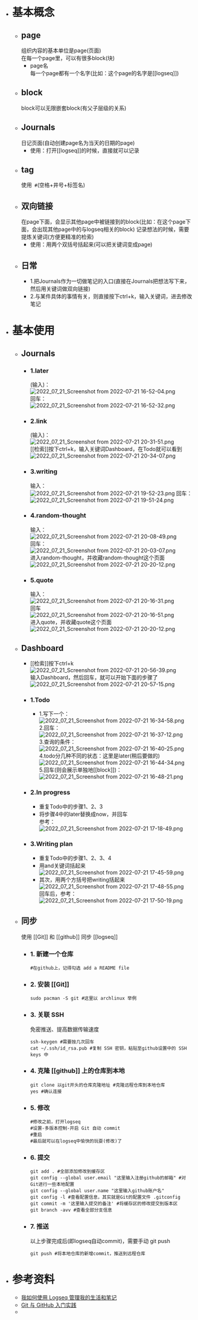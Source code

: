 - # 基本概念
	- ## page  
	  组织内容的基本单位是page(页面)  
	  在每一个page里，可以有很多block(块)
		- page名  
		  每一个page都有一个名字(比如：这个page的名字是[[logseq]])
	- ## block  
	  block可以无限嵌套block(有父子层级的关系)
	- ## Journals  
	  日记页面(自动创建page名为当天的日期的page)
		- 使用：打开[[logseq]]的时候，直接就可以记录
	- ## tag  
	  使用` #`(空格+井号+标签名)
	- ## 双向链接  
	  在page下面，会显示其他page中被链接到的block(比如：在这个page下面，会出现其他page中的与logseq相关的block)
	  记录想法的时候，需要提炼关键词(方便更精准的检索)
		- 使用：用两个双括号括起来(可以把关键词变成page)
	- ## 日常
		- 1.把Journals作为一切做笔记的入口(直接在Journals把想法写下来，然后用关键词做双向链接)
		- 2.与某件具体的事情有关，则直接按下ctrl+k，输入关键词，进去修改笔记
- # 基本使用
	- ## Journals
		- ### 1.later  
		  (输入)：  
		  ![2022_07_21_Screenshot from 2022-07-21 16-52-04.png](https://cdn.logseq.com/%2F998c98bb-79e1-4005-aff0-0375729262ad48125d72-6692-4c95-9b8d-0b6b23780a1c2022_07_21_Screenshot%20from%202022-07-21%2016-52-04.png?Expires=4811993633&Signature=F6TEpCkyiVOVN6wcXIFxex84H~Zy7aRSgcp~kY6X0twjHIYt0P3vr9wfY9cI37tKbS6vmmfOinnGK7B72OxOLMYZUphTOEyaVVgkN-CxnfDl1Tsv4DOIZbJJqMMCRfeXGM2zTuX3w1PcMnQd1WsCREavNk8QizhHUGXneWIu6hyJ~zZwLUze2-fO7H6jVzCpaHfexAr8HbZjl4eaFBTP4pXzbEFHbON89GBAmo4LqX6KoFAsYX3Zw1o3gZk5RHryBZF2Fujum4pLJdRvYF1ciZK6k7WHXFmVukUdFHlnDXyq6HoKXT8KAYLD6EETdrDfaZ~UbizWfUCwm~H3fxSlvg__&Key-Pair-Id=APKAJE5CCD6X7MP6PTEA)  
		  回车：  
		  ![2022_07_21_Screenshot from 2022-07-21 16-52-32.png](https://cdn.logseq.com/%2F998c98bb-79e1-4005-aff0-0375729262adfd78a668-484f-4122-a029-1043f84b89e42022_07_21_Screenshot%20from%202022-07-21%2016-52-32.png?Expires=4811993689&Signature=eSvYtBv41d6jHtiBF~0iPUG8qrm4xxt~7Q~NOPh2jzTZmaIDmb~kpgwQlOsWsMTkGE04w28BKqWyN2YHYGWmBIldN35VsiTxyIM7E9~60N40xCkd9xstyWC5OIPSUnHkknpf5wzGaDkjuPythOyMBVOoWVA2DO5dJep-s0Nzm9b02J0imiweJ0HKgUVpR2km5WsZ1jkR3wgTkMdGPjQHm8~UiiiEMh7jd5HJ4WcO2wDWhSZRt5eSW4ZFpDW-4f3uWT8ZwRgdR8wsfUEqmMa2ySM3AUqEhf3dYy276lxsr~nWfER~Nyg6ADjsh~YckQTH0-GaPlVqe5Bj6tq7AUYA6g__&Key-Pair-Id=APKAJE5CCD6X7MP6PTEA)
		- ### 2.link  
		  (输入)：  
		  ![2022_07_21_Screenshot from 2022-07-21 20-31-51.png](https://cdn.logseq.com/%2F998c98bb-79e1-4005-aff0-0375729262ad4005bdf3-634b-4b75-bfd9-285f721edda32022_07_21_Screenshot%20from%202022-07-21%2020-31-51.png?Expires=4812006908&Signature=flTfGvHWyCy7H~pooSRbhzV5QZAKGiipN~09ANizCSgMH-lciSWkMqHi2CPccTlGBWj-afGCJBwyj-Iuo3SJuRP4z-NnkcuO4zmc4uELjMxpWufn~7~MqlcWdl-UH0B45a7tCvW9SUYGrKzzavrNqueOayDtyfGrOy1OQMj4avy~fBESRvK3zevQnuvyZOEcQU~RXqu9VV~qQEkbpI-aru9a8eiRV50NBIdEt~1DMpoNRItFE1GrJuGLri41XSXwl4BGDSUYIrgGlefGNDt1A9nZSnHVOnWgzp2PJJPQL8JH8K8GakBspFvMUmgRqHhZT9xionUpGNSz~1mUKRFxXQ__&Key-Pair-Id=APKAJE5CCD6X7MP6PTEA)  
		  [[检索]]按下ctrl+k，输入关键词Dashboard，在Todo就可以看到  
		  ![2022_07_21_Screenshot from 2022-07-21 20-34-07.png](https://cdn.logseq.com/%2F998c98bb-79e1-4005-aff0-0375729262ad49965067-849c-44ca-8980-68f775550a1d2022_07_21_Screenshot%20from%202022-07-21%2020-34-07.png?Expires=4812007035&Signature=gqLK2xpZ14pTpDsyRXtJrs6hSUjOb14ATGdyGLIvqUR2ZzDAzfWVNSQ~nvU3mPbmhbKQ7hUm86u~LvKH1Vx6t401lF5WAbqiAEJfeOtUgZitetukNn9ZTd8SxIqa~6lo4Ye6aS~W1XG8MPasiWPm3zExnnRHYrOonImTw-fGAoJB2muulEOAeHmUhnF5~fI~wQncmEm5HrAuzKosWE51Mzswxqp0HWAU~4a5v3wqCq6U-iKJDgP81fByI5GDVBgFygs6pwolsbl~gfzeCFDhcjCIkYtMuS-0OoxjmOBTV~D7v52n9bTWCYvFXg5ZslDBpul3lD5jWatw7Rx4pZli0A__&Key-Pair-Id=APKAJE5CCD6X7MP6PTEA)
		- ### 3.writing  
		  输入：  
		  ![2022_07_21_Screenshot from 2022-07-21 19-52-23.png](https://cdn.logseq.com/%2F998c98bb-79e1-4005-aff0-0375729262ad755ce509-c1ed-4c51-b244-817315624d8a2022_07_21_Screenshot%20from%202022-07-21%2019-52-23.png?Expires=4812009523&Signature=M4b28dQJGtWYWnqkqM5xblajOw87~~0tQOIyKxt8-B8B8JhqxFw1mHRfOEexX-7RrPw-o5vhQ53cO~QlOLbT4ms0Zv8aQLZg0aW6W2GjShr5ed43uEjApZRbFhnwbUTep0OYhqN0JsJxpSfEvDKMJY28DIj~SF~XewXzSZfOZQUZSLunCIf7DePaMAoHiFLXE2nYnu076srxuKE~8iKenfwucWqOHDAzQH6gehDRFha8ZZYgFdNLzuB8Vl5siUqUEG4ZuHzksvtbgeFlqFl62hMWJoaJvPkBWs9wFl7yVTZDeZwDPYNz8hyVOCkbFCxzsNDyK5cLz44~nsU1JXl1xw__&Key-Pair-Id=APKAJE5CCD6X7MP6PTEA) 
		  回车：  
		  ![2022_07_21_Screenshot from 2022-07-21 19-51-24.png](https://cdn.logseq.com/%2F998c98bb-79e1-4005-aff0-0375729262ad830767f4-30cf-43ea-b98e-9bcd739d542b2022_07_21_Screenshot%20from%202022-07-21%2019-51-24.png?Expires=4812004388&Signature=TQEriQvpMvv1QY8ytQPGOd2pDqdtPoUJFkvla3hXgF2fSq-3QDOAqpGGlXCEnf6DjNlkt7hBkL9W-cafW4g-K3kKYCHLZ3MjCMz5modNh9pNBYC6CGIpnqWpG2H4MdgaPSmH3JIJBk~H1mCBj0E6LmuwvBXM1p6UdMUBT91hEyUB6FJiO-f82Wm4YMaeN328eRpXGfCIqIlvT-jTkjr2TXucLAMCC1O5GOHoOMexUR2lLYpoyJ5NIkKHMB65qWc1SZWSn801D7pMbDYd56V4hFyosPNGzfN4UFhh~jWqUG~69~1MESdZyqikbjsEBgdX4lNaa3jOHM2rPV7jdvbsQg__&Key-Pair-Id=APKAJE5CCD6X7MP6PTEA)
		- ### 4.random-thought  
		  输入：  
		  ![2022_07_21_Screenshot from 2022-07-21 20-08-49.png](https://cdn.logseq.com/%2F998c98bb-79e1-4005-aff0-0375729262ad86ce80f3-ad4f-4413-8c35-eb92870e3e132022_07_21_Screenshot%20from%202022-07-21%2020-08-49.png?Expires=4812005436&Signature=LL8Wv-bdTcFR74wph-I5WBHqZ1pGKHMd3yeOaVIiQnTtJoJX2d-uyN0QaCxW4-fAppQn6Lsqg15y~vc6-rRFos9DmeBITZZwgg4vHQc-bkPT5mdC7THvnf8~Lk~lAhGdPN-o7xP0OcD4-k5OYJSRWEbRMDcSophfEtQbXxF5EUzStqkHuuLr5QA5xjh2PM-rAF9udFe2iQ7osD2K~ndVXaMUvyICEN0xrfX4Gyc9OVbFQv8d~VmD-gIYG2sTTJzhnBeoAu913SrHwzTNRaEqiNZgCZ1G933qXBC43gKdduxR4-ZLg4HdSfBiqPuS5DB0nrR~37i80HDdQYhs6jSTTA__&Key-Pair-Id=APKAJE5CCD6X7MP6PTEA)  
		  回车：  
		  ![2022_07_21_Screenshot from 2022-07-21 20-03-07.png](https://cdn.logseq.com/%2F998c98bb-79e1-4005-aff0-0375729262ad42d0fa89-a45c-4f44-8df0-9e811ec51a3a2022_07_21_Screenshot%20from%202022-07-21%2020-03-07.png?Expires=4812005454&Signature=gu4~Rn0aS5YQB~NWdm79XYNMH~cv8jqgLEmXatTBwfREG30DPM5~8AJqfl27JlnqmaJSGeszy3MY2entYuzwysgbpEys7F2qUJ-EWoPjaf6Y4haRqf0qzyVRkBlWW2LXF6Rk9GAF0r-SlaVoO1mqIvFNOQpcmNVRogcxjNuByTwxL36IAYPp65OVdPRZmvHWDvJW2~IbUvJ2kxh9B~jHxoZKFort7b4qQ12dOj42NbFyxee5KOPo1~AsvW0GsxrxpEX1ApAIK43mmsQKucHr24z15lh7RG1wr7brclnqVRjEenjGLOSwF7Bqo-OfTg9S3ajX21AEnCLyPvo-KiH5XQ__&Key-Pair-Id=APKAJE5CCD6X7MP6PTEA)  
		  进入random-thought，并收藏random-thought这个页面  
		  ![2022_07_21_Screenshot from 2022-07-21 20-20-12.png](https://cdn.logseq.com/%2F998c98bb-79e1-4005-aff0-0375729262ade7a0bffb-461e-43fe-9110-85b437a0dc602022_07_21_Screenshot%20from%202022-07-21%2020-20-12.png?Expires=4812006181&Signature=YDAcFg0EizRYo9ebZNW673AjpigSS6MA7irck4vEItO54AuKScfHfjqsdOxjTQgoKaAo3mAbTimWQkLtqOzER3RTi-6uk2g5LWHPosRzZOZroa7qi3zKpRCKAROqE1PDYVDE9R~3FJEtdKL9UWq8feKdc7Ywu46ErF1~lsqFptKkai0FstTn2dIaJD7~U-XGobusWqnlXJYB6fzBzc9UKnIvO5AxqiWNDBEWyTSd6Ybe7GeKlws3So7-8qqOMwBCYysTA2BC6ZmTQOB0JoEfRTwwOTdJc0fXq9hvxn~s1~r6THCDXriAXWU9qLqiby2JiOMW3DNqVEpqp9bQgxbTcA__&Key-Pair-Id=APKAJE5CCD6X7MP6PTEA)
		- ### 5.quote  
		  输入：  
		  ![2022_07_21_Screenshot from 2022-07-21 20-16-31.png](https://cdn.logseq.com/%2F998c98bb-79e1-4005-aff0-0375729262adea367e8f-2797-4396-bbb8-30b607276d212022_07_21_Screenshot%20from%202022-07-21%2020-16-31.png?Expires=4812005863&Signature=gbXpMQsht0Npe5lMHJmfzzbw3cFx-7mmoV1wTm~s0QKDxWfLW1HBlneDWtWB6EWxieiSmUeiMdI842YYnaNIY~KhiPogVK-saqgOB~Xtby4stgy-oQHkWjto5L5J5vHasTqH8NN8RTWcEorNpOWzA9rjqvIBtCjSRWYjTfEU568MWADNUw~5HU3Tf~AoNGHZfiatlEXnEZ~erqVFJl36gioUBWmTp57V6uPwxDYTOI~Hr1yksLHoIA1rridfwy6EDqLdM1073KFC8J59qSqYI4MBT6tMlaJcFp-g3Cl3JypawtkHPC7DhnCR~54mwy5S5hK81lJOb~YkEJ4c1MRI2g__&Key-Pair-Id=APKAJE5CCD6X7MP6PTEA)  
		  回车  
		  ![2022_07_21_Screenshot from 2022-07-21 20-16-51.png](https://cdn.logseq.com/%2F998c98bb-79e1-4005-aff0-0375729262ad433f5fc8-7109-4f3d-88b5-14d5edee5fa42022_07_21_Screenshot%20from%202022-07-21%2020-16-51.png?Expires=4812005882&Signature=BxMeImmxpV478Qjs0ksWwjfyccbwdKcyXcvAz648Zp-saYmNa-XP~Lw5CswpsxZ86GcKsmBAbFuzVgsSpieV6XV8pBM3cHhgwqZexvFJVjMzy0BLvTcza7rI1o55fYN8MYSLOlHvCDNPtwfR0qixpqubXx8uzSTsiTFwXpRbv38YgWvuRLZaxKqb4LfjvDEPvavuIEkdO2Cjlz9GnJc-4g9aw7KPOOZpjpxqVsUtbeSySnhaiebrtWZ-uG1BhcKiuriq3d-g2U5EBE~jWB2w7jXY6QJ1gTnQDZ30b~8o9NDv-yUpS1wd1jjpaDPXed7PKAV1hAkiEHaMEiFDcPs8aA__&Key-Pair-Id=APKAJE5CCD6X7MP6PTEA)  
		  进入quote，并收藏quote这个页面  
		  ![2022_07_21_Screenshot from 2022-07-21 20-20-12.png](https://cdn.logseq.com/%2F998c98bb-79e1-4005-aff0-0375729262add41e7aa2-c346-453f-87b5-d72cea8b86f72022_07_21_Screenshot%20from%202022-07-21%2020-20-12.png?Expires=4812006093&Signature=bxMKnL82pqzl0cLR5vdoPUbuSmIGCTGfMFDrBI-ysGkq-RQAUW6DvnP~~PyGuF3iDdCp4qrMDRZPbqh1az4-lejKEAtK-gKBD4xHUpq81-7kZPCm33Al35L8mm2BtID4BzaAgE01gXfrwDH0HHszsS9EBHVwR4BI34TwvuWoTRFvjycIGFhqWynKR3I94Be27qNOKn4g4wiqs09YRIJkQ4EaNyUVW0jM7P3J9pZZV-yBGqmQXSpHxHE9w07Q7bAhmfFiURedmT~mWwI~K-eiID5RCDh5A4jyKlv2PKJ31Np1FgQ2-XjKJa7oeYpGohQwQqqHBde0FSlYNmZSj1eS7g__&Key-Pair-Id=APKAJE5CCD6X7MP6PTEA)
	- ## Dashboard
		- [[检索]]按下ctrl+k  
		  ![2022_07_21_Screenshot from 2022-07-21 20-56-39.png](https://cdn.logseq.com/%2F998c98bb-79e1-4005-aff0-0375729262ade2c49ae3-6b08-49aa-b05e-b33f7f745e702022_07_21_Screenshot%20from%202022-07-21%2020-56-39.png?Expires=4812008261&Signature=nxvGVEzRMmF1LnJxtFaO~ak2zkwSEHQ4i9c~Zos~6VBL2LAh-xqGpKbYI5eXkxDq12co-3fx17q5cTJ1gLcBfthnYxSRAfN7DzpkYInHz-TWMHyeguI~vG55t3VHxyYj7XfmWtClxK~1KpiQT04ejW3BdbwrYoVZs6FatN-Th~DBe58C3FoHGUB~snaDoddxC3xvqklQDaLpIheO~bBb7InVy~-cvvFXas~h9sfS4UrGve7tARnXvwm22eeTdwm8sJ7-ZT2HP2aUowefkaxTVdiX87mM3H0A-AUb6WdoDC~yMPzJi7PDGmldYuHNc54d3rA0-8QyeCCXCrJj~xKuKg__&Key-Pair-Id=APKAJE5CCD6X7MP6PTEA)  
		  输入Dashboard，然后回车，就可以开始下面的步骤了  
		  ![2022_07_21_Screenshot from 2022-07-21 20-57-15.png](https://cdn.logseq.com/%2F998c98bb-79e1-4005-aff0-0375729262ad01462345-28b5-4d8b-9291-b552a51e1cae2022_07_21_Screenshot%20from%202022-07-21%2020-57-15.png?Expires=4812008331&Signature=abbf5AtmskflnUzRl~iRZrRY9WIK-NTVdQCQlxzsOoGC3-IJizrdaAI-ubuXwBg-zTMgdb6RqcWWJmr~0lRO~U7XDWT7KjtQ3bBsOwqU~Dcx9YvDPvmGExmeJ-1YMkKowVSboMPWTt1gYkndtRvgxlwjMrvmdJwERl3zDPkDrZpqbYRK977S~3U5dZTqb1X0cm-M3EYA1KN-R9LbmYPXUy6DWZYjPxhB2zNSdwAazCNHK527CEDpzuwTyCQGZACGjxS~pMm851UcvtME7wkRqybZEUNVHfdsQ1Kd-hdqKwsFLaH7rDebrVHNDTgRAIO6mvYjyy3Xw69A2Z~7yAo1fQ__&Key-Pair-Id=APKAJE5CCD6X7MP6PTEA)
		- ### 1.Todo
			- 1.写下一个：  
			  ![2022_07_21_Screenshot from 2022-07-21 16-34-58.png](https://cdn.logseq.com/%2F998c98bb-79e1-4005-aff0-0375729262ad8083541d-0838-436f-b46e-4d65ab8b94b22022_07_21_Screenshot%20from%202022-07-21%2016-34-58.png?Expires=4811992737&Signature=B9xAUdOOeQYnROC~WUPsofz8WKrTpQlATJLdGZnVUy0t7-MT4g~FPG5zzN7Z6nMeKawTIv8upoOtU8sqDuwBcaXRt53dh8fGMt6Zt79v7uIehxNMUtzAYxEkRUpoQNnkl7wr7YiZoeIXtFqIBk2AOWlOoUkMPDer-PNO8aYcccSGbXeNPdA~nbAsdIsjwFALhPajDfI8S9EhdtRl~NyUvGHdS2dpvG3wcpPzi9K-OdbvnQzM3mP3jpoifJDe7MmAxsvYg~TFqhzayJXnSzR3til7svPKHxh599smxFb573DF2oXDfevEjrHsNIvYBkeK7j--k7SzVcyjiqzKCgbdbA__&Key-Pair-Id=APKAJE5CCD6X7MP6PTEA)  
			  2.回车：  
			  ![2022_07_21_Screenshot from 2022-07-21 16-37-12.png](https://cdn.logseq.com/%2F998c98bb-79e1-4005-aff0-0375729262ad45efcb5e-6ff6-4f67-b5cf-13fb184caa562022_07_21_Screenshot%20from%202022-07-21%2016-37-12.png?Expires=4811992755&Signature=UARhwaMRMXAScXm6f~aX0mSGiJZm3-hV7kZAM049Cj2wvjn4QnIt73CLWT3lwV6E5zQGjcQsyle6CzppUzyBxB3jVZRmMJWF5V0hZjJ07lT1Z6j8FaIdg1lIMgplKsHMmO3gtF1pg3euKa-V~yzVEQJ-sgXzrHqm-~LNm3MiSedZwL7YIzkPyRwPrCsdVfpkGTKv1CQoa~yvCC4VsBLpVorfXhtNlj3KS35Uf2JaCov32BLZyFiUulPXEdkscERYBDm90MgSoHHg62a5aPfLjg--MBtMG0hPl2St80MhnI6xHk4woEY2G7CufHGB29Vp04zZBdtvfLoR~vLXjgbD~Q__&Key-Pair-Id=APKAJE5CCD6X7MP6PTEA)  
			  3.查询的条件：  
			  ![2022_07_21_Screenshot from 2022-07-21 16-40-25.png](https://cdn.logseq.com/%2F998c98bb-79e1-4005-aff0-0375729262ad8284848c-eb09-4b5e-92ea-05008296624f2022_07_21_Screenshot%20from%202022-07-21%2016-40-25.png?Expires=4811992857&Signature=LaHuqpXWCIouuZhcLCPP9BzPSEhwjjZsupMf32N8AQntNPWE3OszIzMimBcgu39E16pVhs9zw6fqsmd~xSIlsX24aKMBUYaicOk9ny5Wr1YNySQxOV0qP~tef2~ZL-196FBFhzv7b83n~tBI~bioWMKzRA9XSTSYRNG7GG3JK3wsdGN~FbttCbHLeR7x6JZpxzE6kUA3robM-idNmAcAsvqu3MDFwlfYICC9o1dHMsWsmj4LDm-Hfec~XDrLq9G5gONF7MsZs~EZGbrgXsSGgj93FRaxWMoRW4B4Nulx9CQCpf9XGmc0QsSFj6bEWE7F9O7FRevuGi08CPqjXbrNkQ__&Key-Pair-Id=APKAJE5CCD6X7MP6PTEA)  
			  4.todo分几种不同的状态：这里是later(稍后要做的)  
			  ![2022_07_21_Screenshot from 2022-07-21 16-44-34.png](https://cdn.logseq.com/%2F998c98bb-79e1-4005-aff0-0375729262ad940d75ab-2f44-4752-a8fe-f0d27a91f5ff2022_07_21_Screenshot%20from%202022-07-21%2016-44-34.png?Expires=4811993157&Signature=Yu~MgY7H13p5ouyzZEYh5AwEBNDBgHrwFMcjVAiRWNX~RH5z~ta1U64rhkoOJD-~aLfmeq-TSrcBRNKbiDawRIC~Z0557cvfBoXbnmm6DK6mGhmzunGO6P2uVw8tkq07gaA5SqFrCIORxMgoYr91nbgoe6ynZU8Lafj-kynEPLAc76fe4YTNUf1OqOkfQ4YmxAUadMkHMhi4V-xgbTndTC8LaRGMxcCTp9moitTadDXHzI24bW-qZ8FgHjJk-lgpq5tnVdnUcc~tOXPXu6lEtxO6Le0AntACM9hmhpHHXwU2p9OjaSjwcaFi7ewACESheY7ZjTF~Qcsa7X~SiPXQAg__&Key-Pair-Id=APKAJE5CCD6X7MP6PTEA)  
			  5.回车(则会展示单独地[[block]])：  
			  ![2022_07_21_Screenshot from 2022-07-21 16-48-21.png](https://cdn.logseq.com/%2F998c98bb-79e1-4005-aff0-0375729262ad2c3f10c6-9407-42b7-83fd-ef8b707de3ec2022_07_21_Screenshot%20from%202022-07-21%2016-48-21.png?Expires=4811993321&Signature=ea3-611WZbUjLrNaAcQt~gu9e0kSJcwN3hHRT-m2dlRlihG6Wmo~MZEXQ~dLCKerG9IOEOR33rzOnVdbHIk~ZEM-06qAOViX4Ne-GVpkfwYpzXSVKygDaSaAdao1-OpoQym7-uXUZqX9mStGofJ4SE6zNpjCD0U9zTkLOC0VwhT73yeYIAvSuhu768K89u61MrdAwG8dmyDaCTF3RMdMz2T-WpQLOMeXCm4pE7IDsBAEkdcNc0aLGhiBqHbMTpdiHaH1pKp0X6Mh82U41v3lKn~Z1nfooItZNDfMc65d2u6KCQJfZEo2S-i2k1yuCe4cdaCjOHfX~CKXm-U0dtXJhA__&Key-Pair-Id=APKAJE5CCD6X7MP6PTEA)
		- ### 2.In progress
			- 重复Todo中的步骤1、2、3
			- 将步骤4中的later替换成now，并回车  
			  参考：  
			  ![2022_07_21_Screenshot from 2022-07-21 17-18-49.png](https://cdn.logseq.com/%2F998c98bb-79e1-4005-aff0-0375729262ad1c08c836-49b0-4aa9-949f-b3d98205795f2022_07_21_Screenshot%20from%202022-07-21%2017-18-49.png?Expires=4811995162&Signature=AahxJJfLnq1m5-d0DGaKb74KAR5wLc0Y8uKGXqQianIbzr3OwFP34j1DTI4djAK9S8-g-5wYALBM4MItpr-mx15eI4H~a5unHUIkQ2orBL5fBfKYryjs4SwND-MyZVJGPM56fwW0tRPLxUZYXW5X6mXGz5hpaxn1pWfCHMDoiW-JMI~SpUmgH38EZ-SHHDiV4hfEXmL9IxQgeocx0q4C5i04AM2yiuZ0Abkshje5wZiPpmd0MLrHjzZO2Szyn2yHYHHrQfE6wXLPMlKalhJPp1rGIhx1ZM~biKfXiugLxTY5HtASpsJ-uHoVxgijuyjIFkDhTbNx-7sc5IuMeojxHw__&Key-Pair-Id=APKAJE5CCD6X7MP6PTEA)
		- ### 3.Writing plan
			- 重复Todo中的步骤1、2、3、4
			- 用and关键词括起来  
			  ![2022_07_21_Screenshot from 2022-07-21 17-45-59.png](https://cdn.logseq.com/%2F998c98bb-79e1-4005-aff0-0375729262adcb8faa40-6158-4778-a4ee-e3489e6dd14a2022_07_21_Screenshot%20from%202022-07-21%2017-45-59.png?Expires=4811996790&Signature=VMck3rwrZpITlwqFKxFjRQ9JXz0LKMQ4GSym66N30k~lTuqSOtw2LlKGTEd1DYf8EofMwvedoIqXkTEPn4HHvmuzvR1VFRCCuANR27C0ttBhtOTYZpaB37G-Z~Cf4dIzDHabN7o2xqiLRfDrCyN6UUvbrzhnYiL4B-~OugDzPJWibTGmqbfyNNo4HuMRMKioMZ~AvrCW~dM3O6Iz5i8dmaxROTvxOuQczIygQUbz8sabKPqNhpZwt~3cnJG5G8pIhnljSCq9jwgrIVjy0gs54s8~L0WaBzASs-TrluUlc41EpZt8rTWREOTBBgj4~vATtaUZAmJwxC1Qykwr3ztdKQ__&Key-Pair-Id=APKAJE5CCD6X7MP6PTEA)
			- 其次，用两个方括号把writing括起来  
			  ![2022_07_21_Screenshot from 2022-07-21 17-48-55.png](https://cdn.logseq.com/%2F998c98bb-79e1-4005-aff0-0375729262ad2dbe015d-630e-4222-ab32-e5c56aa4564d2022_07_21_Screenshot%20from%202022-07-21%2017-48-55.png?Expires=4811997042&Signature=jjxsWdvZo1d2mHXkDqQl-ynBC7yzwCXXLxE7BUxsBq~o5fK7pa-2cuzXOidkYheqztpb0nUxxq2F4ccH9P5w1wkspaEcVnm6VnZRliyaLpYxY67-I24voX6s3nuAVG2s0TzWdQje~EqReCkCZiPqG0eDS~u490zMo7G2mtDwCvWFNXAofK5VRpfbXkDgM0jgIukmNmqdcW2z0E0exxUiPDtOGm9MH4DwM8-vxYsGi0byBKhe9UDeS9It4WCB7Xqabjq0cJNXgSzbuEzSvOoCHicVVUssVkPetHAEmq-gho8~1XDFj05-PM8v4uqbIfoz2IJqH2BfnSfZMnJbU4YQSA__&Key-Pair-Id=APKAJE5CCD6X7MP6PTEA)  
			  回车后，参考：  
			  ![2022_07_21_Screenshot from 2022-07-21 17-50-19.png](https://cdn.logseq.com/%2F998c98bb-79e1-4005-aff0-0375729262ad1c858c46-cb67-4d3b-ba98-adf4046208552022_07_21_Screenshot%20from%202022-07-21%2017-50-19.png?Expires=4811997072&Signature=FFsV0tXPurucrvwRESd~AzUo-Bm8xcHqEsag5OCIm4oTYF07sRERZOg0DpyhbU7cVyRd9MAinUr6ORguaJUyyZUskFYmrZpD6YTJLoMCFuM4DkrhAJbYNfqYd5CDM3ca~RpDCMcbUnIhZlJMhGt2gyo2IY7lva1I~sJoW-G~m8csFRTljHFzRDiDQw2BfKXOWw0BBr-67To8h7Tl4AEhoqJ83Uv12eRimqzqMY2nRrfgg9HquvAqgvOE7nq2W2k5rj0sUFvBQXd18u760vLd4THWdh86dgzOUEjSw-3N85tU0-wDAG3xoloazvymx2~YwbOCS0soUC~~3FeSBxWMeQ__&Key-Pair-Id=APKAJE5CCD6X7MP6PTEA)
	- ## 同步  
	  使用 [[Git]] 和 [[github]] 同步 [[logseq]]
		- ### 1. 新建一个仓库  
		  ```
		  #在github上，记得勾选 add a README file
		  ```
		- ### 2. 安装 [[Git]]  
		  ```
		  sudo pacman -S git #这里以 archlinux 举例
		  ```
		- ### 3. 关联 SSH  
		  免密推送、提高数据传输速度
		  ```
		  ssh-keygen #需要按几次回车  
		  cat ~/.ssh/id_rsa.pub #复制 SSH 密钥，粘贴至github设置中的 SSH keys 中
		  ```
		- ### 4. 克隆 [[github]] 上的仓库到本地  
		  ```
		  git clone 以git开头的仓库克隆地址 #克隆远程仓库到本地仓库  
		  yes #确认连接
		  ```
		- ### 5. 修改  
		  ```
		  #修改之前，打开logseq
		  #设置-多版本控制-开启 Git 自动 commit
		  #重启
		  #最后就可以在logseq中愉快的玩耍(修改)了
		  ```
		- ### 6. 提交
		  ```
		  git add . #全部添加修改到缓存区  
		  git config --global user.email "这里输入注册github的邮箱" #对Git进行一些本地配置
		  git config --global user.name "这里输入github账户名"
		  git config -l #查看配置信息，其实就是Git的配置文件 .gitconfig
		  git commit -m '这里输入提交的备注' #将缓存区的修改提交到版本区  
		  git branch -avv #查看全部分支信息
		  ```
		- ### 7. 推送  
		  以上步骤完成后(即logseq自动commit)，需要手动 git push
		  ```
		  git push #将本地仓库的新增commit，推送到远程仓库
		  ```
- # 参考资料
	- [我如何使用 Logseq 管理我的生活和笔记](https://www.bilibili.com/video/BV1X44y1K7X1?spm_id_from=333.337.search-card.all.click)
	- [Git 与 GitHub 入门实践](https://www.lanqiao.cn/courses/1035)
	-